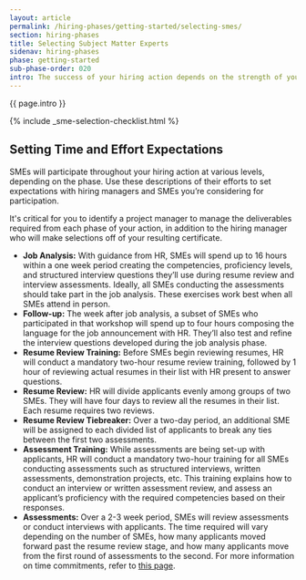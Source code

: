 ```yaml
---
layout: article
permalink: /hiring-phases/getting-started/selecting-smes/
section: hiring-phases
title: Selecting Subject Matter Experts
sidenav: hiring-phases
phase: getting-started
sub-phase-order: 020
intro: The success of your hiring action depends on the strength of your subject matter experts (SMEs). Your strongest potential SMEs likely have many responsibilities; however, their time investment will result in a stronger certificate.
---
```


<p class="usa-intro">
  {{ page.intro }}
</p>


{% include _sme-selection-checklist.html %}

## Setting Time and Effort Expectations

SMEs will participate throughout your hiring action at various levels, depending on the phase. Use these descriptions of their efforts to set expectations with hiring managers and SMEs you’re considering for participation.

It's critical for you to identify a project manager to manage the deliverables required from each phase of your action, in addition to the hiring manager who will make selections off of your resulting certificate.

- **Job Analysis:** With guidance from HR, SMEs will spend up to 16 hours within a one week period creating the competencies, proficiency levels, and structured interview questions they’ll use during resume review and interview assessments. Ideally, all SMEs conducting the assessments should take part in the job analysis. These exercises work best when all SMEs attend in person.
- **Follow-up:** The week after job analysis, a subset of SMEs who participated in that workshop will spend up to four hours composing the language for the job announcement with HR. They’ll also test and refine the interview questions developed during the job analysis phase.
- **Resume Review Training:** Before SMEs begin reviewing resumes, HR will conduct a mandatory two-hour resume review training, followed by 1 hour of reviewing actual resumes in their list with HR present to answer questions.
- **Resume Review:** HR will divide applicants evenly among groups of two SMEs. They will have four days to review all the resumes in their list. Each resume requires two reviews.
- **Resume Review Tiebreaker:** Over a two-day period, an additional SME will be assigned to each divided list of applicants to break any ties between the first two assessments.
- **Assessment Training:** While assessments are being set-up with applicants, HR will conduct a mandatory two-hour training for all SMEs conducting assessments such as structured interviews, written assessments, demonstration projects, etc. This training explains how to conduct an interview or written assessment review, and assess an applicant’s proficiency with the required competencies based on their responses.
- **Assessments:** Over a 2-3 week period, SMEs will review assessments or conduct interviews with applicants. The time required will vary depending on the number of SMEs, how many applicants moved forward past the resume review stage, and how many applicants move from the first round of assessments to the second. For more information on time commitments, refer to [this page](/hiring-phases/getting-started/estimating-time-commitment/).
